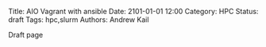 Title: AIO Vagrant with ansible
Date: 2101-01-01 12:00
Category: HPC
Status: draft
Tags: hpc,slurm
Authors: Andrew Kail

Draft page
